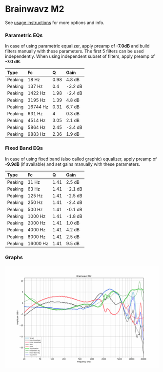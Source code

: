 # Brainwavz M2
See [usage instructions](https://github.com/jaakkopasanen/AutoEq#usage) for more options and info.

### Parametric EQs
In case of using parametric equalizer, apply preamp of **-7.0dB** and build filters manually
with these parameters. The first 5 filters can be used independently.
When using independent subset of filters, apply preamp of **-7.0 dB**.

| Type    | Fc       |    Q | Gain    |
|:--------|:---------|:-----|:--------|
| Peaking | 18 Hz    | 0.98 | 4.8 dB  |
| Peaking | 137 Hz   | 0.4  | -3.2 dB |
| Peaking | 1422 Hz  | 1.98 | -2.4 dB |
| Peaking | 3195 Hz  | 1.39 | 4.8 dB  |
| Peaking | 16744 Hz | 0.31 | 6.7 dB  |
| Peaking | 631 Hz   | 4    | 0.3 dB  |
| Peaking | 4514 Hz  | 3.05 | 2.1 dB  |
| Peaking | 5864 Hz  | 2.45 | -3.4 dB |
| Peaking | 9883 Hz  | 2.36 | 1.9 dB  |

### Fixed Band EQs
In case of using fixed band (also called graphic) equalizer, apply preamp of **-9.9dB**
(if available) and set gains manually with these parameters.

| Type    | Fc       |    Q | Gain    |
|:--------|:---------|:-----|:--------|
| Peaking | 31 Hz    | 1.41 | 2.5 dB  |
| Peaking | 63 Hz    | 1.41 | -2.1 dB |
| Peaking | 125 Hz   | 1.41 | -2.5 dB |
| Peaking | 250 Hz   | 1.41 | -2.4 dB |
| Peaking | 500 Hz   | 1.41 | -0.1 dB |
| Peaking | 1000 Hz  | 1.41 | -1.8 dB |
| Peaking | 2000 Hz  | 1.41 | 1.0 dB  |
| Peaking | 4000 Hz  | 1.41 | 4.2 dB  |
| Peaking | 8000 Hz  | 1.41 | 2.5 dB  |
| Peaking | 16000 Hz | 1.41 | 9.5 dB  |

### Graphs
![](./Brainwavz%20M2.png)